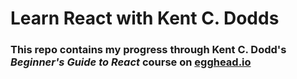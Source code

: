 # Learn React with Kent C. Dodds

### This repo contains my progress through Kent C. Dodd's _Beginner's Guide to React_ course on [egghead.io](https://egghead.io)
